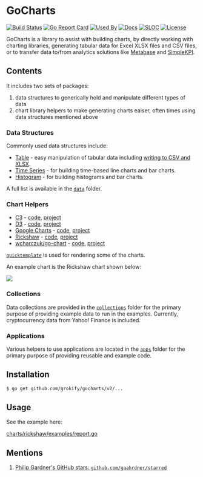 GoCharts
========

[![Build Status][build-status-svg]][build-status-url]
[![Go Report Card][goreport-svg]][goreport-url]
[![Used By][used-by-svg]][used-by-url]
[![Docs][docs-godoc-svg]][docs-godoc-url]
[![SLOC][loc-svg]][repo-url]
[![License][license-svg]][license-url]

GoCharts is a library to assist with building charts, by directly working with charting libraries, generating tabular data for Excel XLSX files and CSV files, or to transfer data to/from analytics solutions like [Metabase](https://pkg.go.dev/github.com/grokify/go-metabase/metabaseutil) and [SimpleKPI](https://pkg.go.dev/github.com/grokify/go-simplekpi/simplekpiutil).

## Contents

It includes two sets of packages:

1. data structures to generically hold and manipulate different types of data
1. chart library helpers to make generating charts eaiser, often times using data structures mentioned above

### Data Structures

Commonly used data structures include:

* [Table](https://pkg.go.dev/github.com/grokify/gocharts/v2/data/table) - easy manipulation of tabular data including [writing to CSV and XLSX](data/table/write.go).
* [Time Series](https://pkg.go.dev/github.com/grokify/gocharts/v2/data/timeseries) - for building time-based line charts and bar charts.
* [Histogram](https://pkg.go.dev/github.com/grokify/gocharts/v2/data/histogram) - for building histograms and bar charts.

A full list is available in the [`data`](data) folder.

### Chart Helpers

* [C3](https://pkg.go.dev/github.com/grokify/gocharts/v2/charts/c3) - [code](charts/c3), [project](https://c3js.org/)
* [D3](https://pkg.go.dev/github.com/grokify/gocharts/v2/charts/d3) - [code](charts/d3), [project](https://d3js.org/)
* [Google Charts](https://pkg.go.dev/github.com/grokify/gocharts/v2/charts/google) - [code](charts/google), [project](https://developers.google.com/chart/interactive/docs)
* [Rickshaw](https://pkg.go.dev/github.com/grokify/gocharts/v2/charts/rickshaw) - [code](charts/rickshaw), [project](https://github.com/shutterstock/rickshaw)
* [wcharczuk/go-chart](https://pkg.go.dev/github.com/grokify/gocharts/v2/charts/wchart) - [code](charts/wchart), [project](https://github.com/wcharczuk/go-chart)

[`quicktemplate`](https://github.com/valyala/quicktemplate) is used for rendering some of the charts.

An example chart is the Rickshaw chart shown below:

![](charts/rickshaw/graph_example_2.png)

### Collections

Data collections are provided in the [`collections`](collections) folder for the primary purpose of providing example data to run in the examples. Currently, cryptocurrency data from Yahoo! Finance is included.

### Applications

Various helpers to use applications are located in the [`apps`](apps) folder for the primary purpose of providing reusable and example code.

## Installation

```bash
$ go get github.com/grokify/gocharts/v2/...
```

## Usage

See the example here:

[charts/rickshaw/examples/report.go](charts/rickshaw/examples/report.go)

 [build-status-svg]: https://github.com/grokify/gocharts/workflows/test/badge.svg
 [build-status-url]: https://github.com/grokify/gocharts/actions/workflows/test.yaml
 [goreport-svg]: https://goreportcard.com/badge/github.com/grokify/gocharts
 [goreport-url]: https://goreportcard.com/report/github.com/grokify/gocharts
 [docs-godoc-svg]: https://pkg.go.dev/badge/github.com/grokify/gocharts
 [docs-godoc-url]: https://pkg.go.dev/github.com/grokify/gocharts/v2
 [license-svg]: https://img.shields.io/badge/license-MIT-blue.svg
 [license-url]: https://github.com/grokify/gocharts/blob/master/LICENSE
 [used-by-svg]: https://sourcegraph.com/github.com/grokify/gocharts/-/badge.svg
 [used-by-url]: https://sourcegraph.com/github.com/grokify/gocharts?badge
 [loc-svg]: https://tokei.rs/b1/github/grokify/gocharts
 [repo-url]: https://github.com/grokify/gocharts

 ## Mentions

 1. [Philip Gardner's GitHub stars: `github.com/gaahrdner/starred`](https://github.com/gaahrdner/starred)